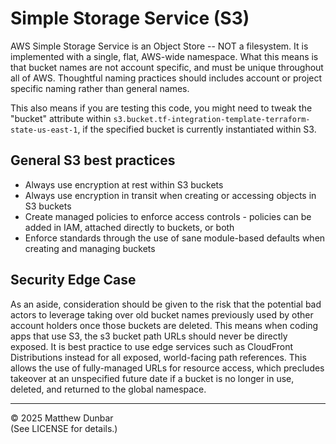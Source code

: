 # Simple Storage Service (S3)

AWS Simple Storage Service is an Object Store -- NOT a filesystem.  It is implemented with a single, flat, AWS-wide namespace.  What this means is that bucket names are not account specific, and must be unique throughout all of AWS.  Thoughtful naming practices should includes account or project specific naming rather than general names.  

This also means if you are testing this code, you might need to tweak the "bucket" attribute within `s3.bucket.tf-integration-template-terraform-state-us-east-1`, if the specified bucket is currently instantiated within S3. 

## General S3 best practices

- Always use encryption at rest within S3 buckets
- Always use encryption in transit when creating or accessing objects in S3 buckets
- Create managed policies to enforce access controls - policies can be added in IAM, attached directly to buckets, or both
- Enforce standards through the use of sane module-based defaults when creating and managing buckets

## Security Edge Case

As an aside, consideration should be given to the risk that the potential bad actors to leverage taking over old bucket names previously used by other account holders once those buckets are deleted.  This means when coding apps that use S3, the s3 bucket path URLs should never be directly exposed.  It is best practice to use edge services such as CloudFront Distributions instead for all exposed, world-facing path references.  This allows the use of fully-managed URLs for resource access, which precludes takeover at an unspecified future date if a bucket is no longer in use, deleted, and returned to the global namespace.



---

© 2025 Matthew Dunbar  
(See LICENSE for details.)
